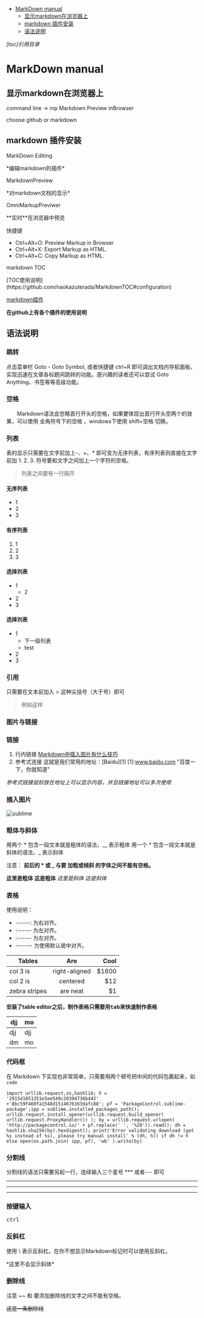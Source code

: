 
<!-- MarkdownTOC autolink="true" bracket="round" -->

- [MarkDown manual](#markdown-manual)
    - [显示markdown在浏览器上](#显示markdown在浏览器上)
    - [markdown 插件安装](#markdown-插件安装)
    - [语法说明](#语法说明)

<!-- /MarkdownTOC -->


*[toc]引用目录*


# MarkDown manual

## 显示markdown在浏览器上

<p>command line -> mp Markdown Preview inBrowser </p>
<p>choose github or markdown</p>

## markdown 插件安装  

<p>MarkDown Editing</p>
*编辑markdown的插件*

<p>MarkdownPreview</p>
*对markdown文档的显示*

<p>OmniMarkupPreviwer</p>
**实时**在浏览器中预览
<p>快捷键</p>

* Ctrl+Alt+O: Preview Markup in Browser
* Ctrl+Alt+X: Export Markup as HTML.
* Ctrl+Alt+C: Copy Markup as HTML.

<p>markdown TOC</p>
[TOC使用说明](https://github.com/naokazuterada/MarkdownTOC#configuration)

[markdown插件](http://www.jianshu.com/p/aa30cc25c91b)

**在github上有各个插件的使用说明**

## 语法说明

### 跳转
点击菜单栏 Goto - Goto Symbol, 或者快捷键 ctrl+R 即可调出文档内导航面板，实现迅速在文章各标题间跳转的功能。感兴趣的读者还可以尝试 Goto Anything、书签等等高级功能。

### 空格
　　Markdown语法会忽略首行开头的空格，如果要体现出首行开头空两个的效果，可以使用 全角符号下的空格 ，windows下使用 shift+空格 切换。

### 列表
表的显示只需要在文字前加上-、+、* 即可变为无序列表，有序列表则直接在文字前加 1. 2. 3. 符号要和文字之间加上一个字符的空格。

>列表之间要有一行隔开

#### 无序列表
* 1
* 2
* 3

#### 有序列表
1. 1
2. 2 
3. 3

#### 选择刘表
- 1
  + 2
- 2
- 3

#### 选择刘表
+ 1
    * 下一级列表
    - test
+ 2 
+ 3


### 引用
只需要在文本前加入 > 这种尖括号（大于号）即可
> 例如这样

### 图片与链接

### 链接
1. 行内链接
[Markdown中插入图片有什么技巧](https://www.zhihu.com/question/21065229)
2. 参考式连接
这就是我们常用的地址：[Baidu][1]
[1]:www.baidu.com "百度一下，你就知道" 

_参考式链接鼠标放在地址上可以显示内容，并且链接地址可以多次使用_

### 插入图片

![sublime](http://static.9iphp.com/wp-content/uploads/2015/01/sublime-text.jpg)

### 粗体与斜体
用两个 * 包含一段文本就是粗体的语法，__ 表示粗体
用一个 * 包含一段文本就是斜体的语法，_ 表示斜体

注意：
**前后的 * 或 _ 与要 加粗或倾斜 的字体之间不能有空格。**


**这里是粗体**
__这是粗体__
*这里是斜体*
_这是斜体_

### 表格

使用说明：
* ------: 为右对齐。
* :------ 为左对齐。
* :------ 为左对齐。
* ------- 为使用默认居中对齐。

| Tables        | Are           | Cool  |
| ------------- |:-------------:| -----:|
| col 3 is      | right-aligned | $1600 |
| col 2 is      | centered      |   $12 |
| zebra stripes | are neat      |    $1 |

**安装了table editor之后，制作表格只需要用<kbd>tab</kbd>来快速制作表格**

| djj |  mo |
|-----|-----|
| djj | djj |
| dm  | mo  |




### 代码框
在 Markdown 下实现也非常简单，只需要用两个顿号把中间的代码包裹起来，如 `code`

`import urllib.request,os,hashlib; h = '2915d1851351e5ee549c20394736b442' +'8bc59f460fa1548d1514676163dafc88'; pf = 'PackageControl.sublime-package';ipp = sublime.installed_packages_path(); urllib.request.install_opener(urllib.request.build_opener( urllib.request.ProxyHandler()) ); by = urllib.request.urlopen( 'http://packagecontrol.io/' + pf.replace(' ', '%20')).read(); dh = hashlib.sha256(by).hexdigest(); print('Error validating download (got %s instead of %s), please try manual install' % (dh, h)) if dh != h else open(os.path.join( ipp, pf), 'wb' ).write(by)`


### 分割线
分割线的语法只需要另起一行，连续输入三个星号 *** 或者--- 即可

***

---

* * *
### 按键输入
<kbd> ctrl</kbd>


### 反斜杠
使用 \ 表示反斜杠。在你不想显示Markdown标记时可以使用反斜杠。

\*这里不会显示斜体\*

### 删除线
注意 ~~ 和 要添加删除线的文字之间不能有空格。

~~这是一条删除线~~


